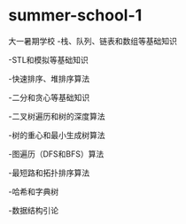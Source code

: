 # summer-school-1
大一暑期学校
  -栈、队列、链表和数组等基础知识
  
  -STL和模拟等基础知识
  
  -快速排序、堆排序算法
  
  -二分和贪心等基础知识
  
  -二叉树遍历和树的深度算法
  
  -树的重心和最小生成树算法
  
  -图遍历（DFS和BFS）算法
  
  -最短路和拓扑排序算法
  
  -哈希和字典树
  
  -数据结构引论
  
  
